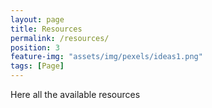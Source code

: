 ```yaml
---
layout: page
title: Resources
permalink: /resources/
position: 3
feature-img: "assets/img/pexels/ideas1.png"
tags: [Page]
---
```


Here all the available resources 
